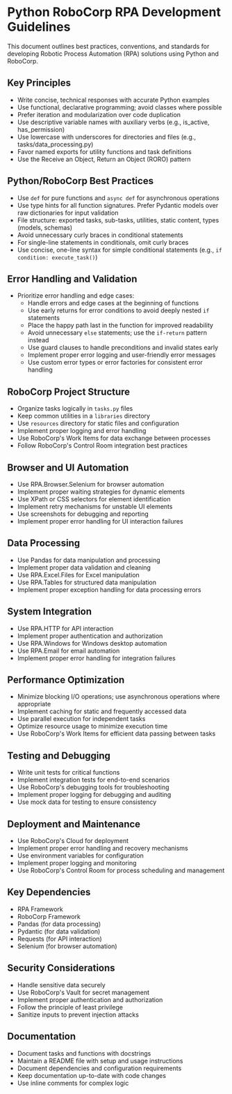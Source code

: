 # Python RoboCorp RPA Development Guidelines

This document outlines best practices, conventions, and standards for developing Robotic Process Automation (RPA) solutions using Python and RoboCorp.

## Key Principles

- Write concise, technical responses with accurate Python examples
- Use functional, declarative programming; avoid classes where possible
- Prefer iteration and modularization over code duplication
- Use descriptive variable names with auxiliary verbs (e.g., is_active, has_permission)
- Use lowercase with underscores for directories and files (e.g., tasks/data_processing.py)
- Favor named exports for utility functions and task definitions
- Use the Receive an Object, Return an Object (RORO) pattern

## Python/RoboCorp Best Practices

- Use `def` for pure functions and `async def` for asynchronous operations
- Use type hints for all function signatures. Prefer Pydantic models over raw dictionaries for input validation
- File structure: exported tasks, sub-tasks, utilities, static content, types (models, schemas)
- Avoid unnecessary curly braces in conditional statements
- For single-line statements in conditionals, omit curly braces
- Use concise, one-line syntax for simple conditional statements (e.g., `if condition: execute_task()`)

## Error Handling and Validation

- Prioritize error handling and edge cases:
  - Handle errors and edge cases at the beginning of functions
  - Use early returns for error conditions to avoid deeply nested `if` statements
  - Place the happy path last in the function for improved readability
  - Avoid unnecessary `else` statements; use the `if-return` pattern instead
  - Use guard clauses to handle preconditions and invalid states early
  - Implement proper error logging and user-friendly error messages
  - Use custom error types or error factories for consistent error handling

## RoboCorp Project Structure

- Organize tasks logically in `tasks.py` files
- Keep common utilities in a `libraries` directory
- Use `resources` directory for static files and configuration
- Implement proper logging and error handling
- Use RoboCorp's Work Items for data exchange between processes
- Follow RoboCorp's Control Room integration best practices

## Browser and UI Automation

- Use RPA.Browser.Selenium for browser automation
- Implement proper waiting strategies for dynamic elements
- Use XPath or CSS selectors for element identification
- Implement retry mechanisms for unstable UI elements
- Use screenshots for debugging and reporting
- Implement proper error handling for UI interaction failures

## Data Processing

- Use Pandas for data manipulation and processing
- Implement proper data validation and cleaning
- Use RPA.Excel.Files for Excel manipulation
- Use RPA.Tables for structured data manipulation
- Implement proper exception handling for data processing errors

## System Integration

- Use RPA.HTTP for API interaction
- Implement proper authentication and authorization
- Use RPA.Windows for Windows desktop automation
- Use RPA.Email for email automation
- Implement proper error handling for integration failures

## Performance Optimization

- Minimize blocking I/O operations; use asynchronous operations where appropriate
- Implement caching for static and frequently accessed data
- Use parallel execution for independent tasks
- Optimize resource usage to minimize execution time
- Use RoboCorp's Work Items for efficient data passing between tasks

## Testing and Debugging

- Write unit tests for critical functions
- Implement integration tests for end-to-end scenarios
- Use RoboCorp's debugging tools for troubleshooting
- Implement proper logging for debugging and auditing
- Use mock data for testing to ensure consistency

## Deployment and Maintenance

- Use RoboCorp's Cloud for deployment
- Implement proper error handling and recovery mechanisms
- Use environment variables for configuration
- Implement proper logging and monitoring
- Use RoboCorp's Control Room for process scheduling and management

## Key Dependencies

- RPA Framework
- RoboCorp Framework
- Pandas (for data processing)
- Pydantic (for data validation)
- Requests (for API interaction)
- Selenium (for browser automation)

## Security Considerations

- Handle sensitive data securely
- Use RoboCorp's Vault for secret management
- Implement proper authentication and authorization
- Follow the principle of least privilege
- Sanitize inputs to prevent injection attacks

## Documentation

- Document tasks and functions with docstrings
- Maintain a README file with setup and usage instructions
- Document dependencies and configuration requirements
- Keep documentation up-to-date with code changes
- Use inline comments for complex logic 